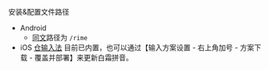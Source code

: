 安装&配置文件路径
- Android
  - [同文](https://github.com/osfans/trime)路径为 `/rime`
- iOS [仓输入法](https://github.com/imfuxiao/Hamster) 目前已内置，也可以通过【输入方案设置 - 右上角加号 - 方案下载 - 覆盖并部署】来更新白霜拼音。
